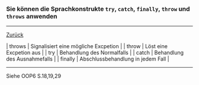 ### Sie können die Sprachkonstrukte ``try``, ``catch``, ``finally``, ``throw`` und ``throws`` anwenden

---

[Zurück](200exceptions.md)

| throws    | Signalisiert eine mögliche Excpetion  |
| throw     | Löst eine Excpetion aus               |
| try       | Behandlung des Normalfalls            |
| catch     | Behandlung des Ausnahmefalls          |
| finally   | Abschlussbehandlung in jedem Fall     |

---
Siehe OOP6 S.18,19,29
